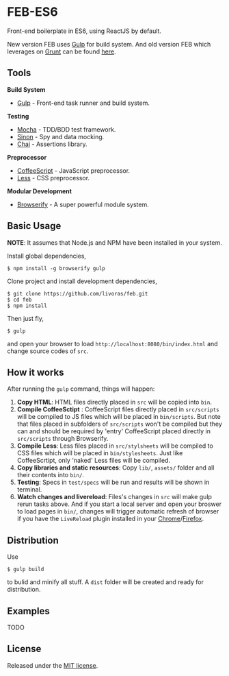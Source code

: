 # FEB-ES6
Front-end boilerplate in ES6, using ReactJS by default.

New version FEB uses [Gulp](http://gulpjs.com/) for build system. And old version FEB which leverages on [Grunt](http://gruntjs.com/) can be found [here](https://github.com/livoras/feb/tree/grunt).

## Tools

**Build System**

* [Gulp](http://gulpjs.com/) - Front-end task runner and build system.

**Testing**

* [Mocha](http://mochajs.org/) - TDD/BDD test framework.
* [Sinon](http://sinonjs.org/) - Spy and data mocking.
* [Chai](http://chaijs.com/) - Assertions library.

**Preprocessor**

* [CoffeeScript](http://coffeescript.org/) - JavaScript preprocessor.
* [Less](http://lesscss.org/) - CSS preprocessor.

**Modular Development**

* [Browserify](http://browserify.org/) - A super powerful module system.

## Basic Usage

**NOTE**: It assumes that Node.js and NPM have been installed in your system.

Install global dependencies,

```
$ npm install -g browserify gulp
```

Clone project and install development dependencies,

```
$ git clone https://github.com/livoras/feb.git
$ cd feb
$ npm install
```

Then just fly,

```
$ gulp
```

and open your browser to load `http://localhost:8080/bin/index.html` and change source codes of `src`.

## How it works

After running the `gulp` command, things will happen:

1. **Copy HTML**: HTML files directly placed in `src` will be copied into `bin`.
2. **Compile CoffeeSctipt** : CoffeeScript files directly placed in `src/scripts` will be compiled to JS files which will be placed in `bin/scripts`. But note that files placed in subfolders of `src/scripts` won't be compiled but they can and should be required by 'entry' CoffeeScript placed directly in `src/scripts` through Browserify.
3. **Compile Less**: Less files placed in `src/stylsheets` will be compiled to CSS files which will be placed in `bin/stylesheets`. Just like CoffeeScrtipt, only 'naked' Less files will be compiled.
4. **Copy libraries and static resources**: Copy `lib/`, `assets/` folder and all their contents into `bin/`.
5. **Testing**: Specs in `test/specs` will be run and results will be shown in terminal.
6. **Watch changes and livereload**: Files's changes in `src` will make gulp rerun tasks above. And if you start a local server and open your broswer to load pages in `bin/`, changes will trigger automatic refresh of browser if you have the `LiveReload` plugin installed in your [Chrome](https://chrome.google.com/webstore/detail/livereload/jnihajbhpnppcggbcgedagnkighmdlei?hl=en)/[Firefox](https://addons.mozilla.org/zh-CN/firefox/addon/livereload/).


## Distribution

Use

```
$ gulp build
```

to bulid and minify all stuff. A `dist` folder will be created and ready for distribution.

## Examples

TODO

## License

Released under the [MIT license](https://tldrlegal.com/license/mit-license).
